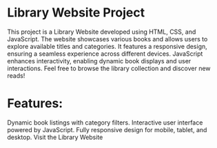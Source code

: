 # Library Website Project
This project is a Library Website developed using HTML, CSS, and JavaScript.
The website showcases various books and allows users to explore available titles and categories.
It features a responsive design, ensuring a seamless experience across different devices.
JavaScript enhances interactivity, enabling dynamic book displays and user interactions.
Feel free to browse the library collection and discover new reads!

# Features:
Dynamic book listings with category filters.
Interactive user interface powered by JavaScript.
Fully responsive design for mobile, tablet, and desktop.
Visit the Library Website
